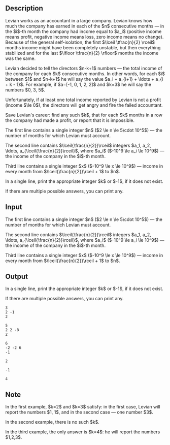 ## Description

<div><p>Levian works as an accountant in a large company. Levian knows how much the company has earned in each of the $n$ consecutive months — in the $i$-th month the company had income equal to $a_i$ (positive income means profit, negative income means loss, zero income means no change). Because of the general self-isolation, the first $\lceil \tfrac{n}{2} \rceil$ months income might have been completely unstable, but then everything stabilized and for the last $\lfloor \tfrac{n}{2} \rfloor$ months <span class="tex-font-style-bf">the income was the same</span>.</p><p>Levian decided to tell the directors $n-k+1$ numbers — the total income of the company for each $k$ consecutive months. In other words, for each $i$ between $1$ and $n-k+1$ he will say the value $a_i + a_{i+1} + \ldots + a_{i + k - 1}$. For example, if $a=[-1, 0, 1, 2, 2]$ and $k=3$ he will say the numbers $0, 3, 5$.</p><p>Unfortunately, if at least one total income reported by Levian is not a profit (income $\le 0$), the directors will get angry and fire the failed accountant.</p><p>Save Levian's career: find any such $k$, that for each $k$ months in a row the company had made a profit, or report that it is impossible.</p></div><div class="input-specification"><p>The first line contains a single integer $n$ ($2 \le n \le 5\cdot 10^5$) — the number of months for which Levian must account.</p><p>The second line contains $\lceil{\frac{n}{2}}\rceil$ integers $a_1, a_2, \ldots, a_{\lceil{\frac{n}{2}}\rceil}$, where $a_i$ ($-10^9 \le a_i \le 10^9$) — the income of the company in the $i$-th month.</p><p>Third line contains a single integer $x$ ($-10^9 \le x \le 10^9$) — income in every month from $\lceil{\frac{n}{2}}\rceil + 1$ to $n$.</p></div><div class="output-specification"><p>In a single line, print the appropriate integer $k$ or $-1$, if it does not exist.</p><p>If there are multiple possible answers, you can print any.</p></div>

## Input

<p>The first line contains a single integer $n$ ($2 \le n \le 5\cdot 10^5$) — the number of months for which Levian must account.</p><p>The second line contains $\lceil{\frac{n}{2}}\rceil$ integers $a_1, a_2, \ldots, a_{\lceil{\frac{n}{2}}\rceil}$, where $a_i$ ($-10^9 \le a_i \le 10^9$) — the income of the company in the $i$-th month.</p><p>Third line contains a single integer $x$ ($-10^9 \le x \le 10^9$) — income in every month from $\lceil{\frac{n}{2}}\rceil + 1$ to $n$.</p>

## Output

<p>In a single line, print the appropriate integer $k$ or $-1$, if it does not exist.</p><p>If there are multiple possible answers, you can print any.</p>





```input1
3
2 -1
2
```




```input2
5
2 2 -8
2
```




```input3
6
-2 -2 6
-1
```




```output1
2
```




```output2
-1
```




```output3
4
```



## Note

<p>In the first example, $k=2$ and $k=3$ satisfy: in the first case, Levian will report the numbers $1, 1$, and in the second case — one number $3$.</p><p>In the second example, there is no such $k$.</p><p>In the third example, the only answer is $k=4$: he will report the numbers $1,2,3$.</p>
